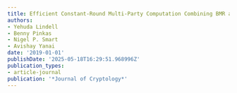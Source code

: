 ```yaml
---
title: Efficient Constant-Round Multi-Party Computation Combining BMR and SPDZ
authors:
- Yehuda Lindell
- Benny Pinkas
- Nigel P. Smart
- Avishay Yanai
date: '2019-01-01'
publishDate: '2025-05-18T16:29:51.968996Z'
publication_types:
- article-journal
publication: '*Journal of Cryptology*'
---
```

